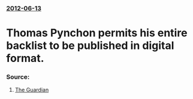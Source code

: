 ### [2012-06-13](/news/2012/06/13/index.md)

# Thomas Pynchon permits his entire backlist to be published in digital format. 




### Source:

1. [The Guardian](http://www.guardian.co.uk/books/2012/jun/13/thomas-pynchon-digital-backlist-published)
